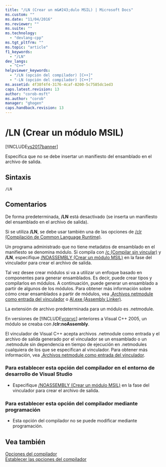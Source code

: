 ```yaml
---
title: "/LN (Crear un m&#243;dulo MSIL) | Microsoft Docs"
ms.custom: ""
ms.date: "11/04/2016"
ms.reviewer: ""
ms.suite: ""
ms.technology: 
  - "devlang-cpp"
ms.tgt_pltfrm: ""
ms.topic: "article"
f1_keywords: 
  - "/LN"
dev_langs: 
  - "C++"
helpviewer_keywords: 
  - "/LN (opción del compilador) [C++]"
  - "-LN (opción del compilador) [C++]"
ms.assetid: 4f38f4f4-3176-4caf-8200-5c7585dc1ed3
caps.latest.revision: 13
author: "corob-msft"
ms.author: "corob"
manager: "ghogen"
caps.handback.revision: 13
---
```

# /LN (Crear un m&#243;dulo MSIL)
[!INCLUDE[vs2017banner](../../assembler/inline/includes/vs2017banner.md)]

Especifica que no se debe insertar un manifiesto del ensamblado en el archivo de salida.  
  
## Sintaxis  
  
```  
/LN  
```  
  
## Comentarios  
 De forma predeterminada, **\/LN** está desactivado \(se inserta un manifiesto del ensamblado en el archivo de salida\).  
  
 Si se utiliza **\/LN**, se debe usar también una de las opciones de [\/clr \(Compilación de Common Language Runtime\)](../../build/reference/clr-common-language-runtime-compilation.md).  
  
 Un programa administrado que no tiene metadatos de ensamblado en el manifiesto se denomina módulo.  Si compila con [\/c \(Compilar sin vincular\)](../../build/reference/c-compile-without-linking.md) y **\/LN**, especifique [\/NOASSEMBLY \(Crear un módulo MSIL\)](../../build/reference/noassembly-create-a-msil-module.md) en la fase del vinculador para crear el archivo de salida.  
  
 Tal vez desee crear módulos si va a utilizar un enfoque basado en componentes para generar ensamblados.  Es decir, puede crear tipos y compilarlos en módulos.  A continuación, puede generar un ensamblado a partir de algunos de los módulos.  Para obtener más información sobre cómo crear ensamblados a partir de módulos, vea [.Archivos netmodule como entrada del vinculador](../../build/reference/netmodule-files-as-linker-input.md) o [Al.exe \(Assembly Linker\)](../Topic/Al.exe%20\(Assembly%20Linker\).md).  
  
 La extensión de archivo predeterminada para un módulo es .netmodule.  
  
 En versiones de [!INCLUDE[vcprvc](../../build/includes/vcprvc_md.md)] anteriores a Visual C\+\+ 2005, un módulo se creaba con **\/clr:noAssembly**.  
  
 El vinculador de Visual C\+\+ acepta archivos .netmodule como entrada y el archivo de salida generado por el vinculador se un ensamblado o un .netmodule sin dependencia en tiempo de ejecución en .netmodules cualquiera de los que se especifican al vinculador.  Para obtener más información, vea [.Archivos netmodule como entrada del vinculador](../../build/reference/netmodule-files-as-linker-input.md).  
  
### Para establecer esta opción del compilador en el entorno de desarrollo de Visual Studio  
  
-   Especifique [\/NOASSEMBLY \(Crear un módulo MSIL\)](../../build/reference/noassembly-create-a-msil-module.md) en la fase del vinculador para crear el archivo de salida.  
  
### Para establecer esta opción del compilador mediante programación  
  
-   Esta opción del compilador no se puede modificar mediante programación.  
  
## Vea también  
 [Opciones del compilador](../../build/reference/compiler-options.md)   
 [Establecer las opciones del compilador](../../build/reference/setting-compiler-options.md)